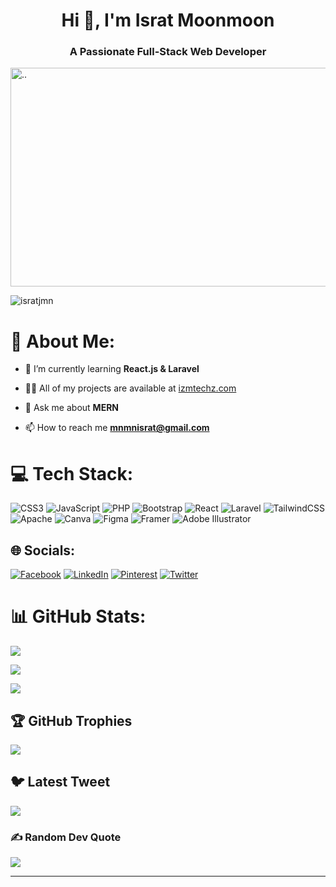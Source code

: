 <h1 align="center">Hi 👋, I'm Israt Moonmoon</h1>
<h3 align="center">A Passionate Full-Stack Web Developer</h3>
<p align="left">
    <img src="https://www.lambdatest.com/resources/images/news24.gif" alt=".." width="700" height="350" style="object-fit:cover">
</p>

<p align="left"><img src="https://komarev.com/ghpvc/?username=isratjmn&label=Profile%20views&color=0e75b6&style=flat" alt="isratjmn" /></p>

# 💫 About Me:

- 🌱 I’m currently learning **React.js & Laravel**

- 👨‍💻 All of my projects are available at [izmtechz.com](izmtechz.com)

- 💬 Ask me about **MERN**

- 📫 How to reach me **mnmnisrat@gmail.com**

# 💻 Tech Stack:
![CSS3](https://img.shields.io/badge/css3-%231572B6.svg?style=for-the-badge&logo=css3&logoColor=white) ![JavaScript](https://img.shields.io/badge/javascript-%23323330.svg?style=for-the-badge&logo=javascript&logoColor=%23F7DF1E) ![PHP](https://img.shields.io/badge/php-%23777BB4.svg?style=for-the-badge&logo=php&logoColor=white) ![Bootstrap](https://img.shields.io/badge/bootstrap-%23563D7C.svg?style=for-the-badge&logo=bootstrap&logoColor=white) ![React](https://img.shields.io/badge/react-%2320232a.svg?style=for-the-badge&logo=react&logoColor=%2361DAFB) ![Laravel](https://img.shields.io/badge/laravel-%23FF2D20.svg?style=for-the-badge&logo=laravel&logoColor=white) ![TailwindCSS](https://img.shields.io/badge/tailwindcss-%2338B2AC.svg?style=for-the-badge&logo=tailwind-css&logoColor=white) ![Apache](https://img.shields.io/badge/apache-%23D42029.svg?style=for-the-badge&logo=apache&logoColor=white) ![Canva](https://img.shields.io/badge/Canva-%2300C4CC.svg?style=for-the-badge&logo=Canva&logoColor=white) 	![Figma](https://img.shields.io/badge/figma-%23F24E1E.svg?style=for-the-badge&logo=figma&logoColor=white) ![Framer](https://img.shields.io/badge/Framer-black?style=for-the-badge&logo=framer&logoColor=blue) ![Adobe Illustrator](https://img.shields.io/badge/adobeillustrator-%23FF9A00.svg?style=for-the-badge&logo=adobeillustrator&logoColor=white)


## 🌐 Socials:
[![Facebook](https://img.shields.io/badge/Facebook-%231877F2.svg?logo=Facebook&logoColor=white)](https://facebook.com/https://www.facebook.com/moonmoon.israt) [![LinkedIn](https://img.shields.io/badge/LinkedIn-%230077B5.svg?logo=linkedin&logoColor=white)](https://linkedin.com/in/https://www.linkedin.com/in/israt-moonmoon-92a06542/) [![Pinterest](https://img.shields.io/badge/Pinterest-%23E60023.svg?logo=Pinterest&logoColor=white)](https://pinterest.com/https://www.pinterest.com/mnisratj/) [![Twitter](https://img.shields.io/badge/Twitter-%231DA1F2.svg?logo=Twitter&logoColor=white)](https://twitter.com/mnisrat_j) 

# 📊 GitHub Stats:

![](https://github-readme-streak-stats.herokuapp.com/?user=isratjmn&theme=blueberry&hide_border=false)

![](https://github-readme-stats.vercel.app/api?username=isratjmn&theme=blueberry&hide_border=false&include_all_commits=true&count_private=true)<br/>

![](https://github-readme-stats.vercel.app/api/top-langs/?username=isratjmn&theme=blueberry&hide_border=false&include_all_commits=true&count_private=true&layout=compact)<br/>





## 🏆 GitHub Trophies
![](https://github-profile-trophy.vercel.app/?username=isratjmn&theme=radical&no-frame=false&no-bg=true&margin-w=4)

## 🐦 Latest Tweet
[![](https://gtce.itsvg.in/api?username=https://twitter.com/IzMoonmoon)](https://github.com/VishwaGauravIn/github-twitter-card-embed)

### ✍️ Random Dev Quote
![](https://quotes-github-readme.vercel.app/api?type=horizontal&theme=tokyonight)


----------------------------   ------------------------------



